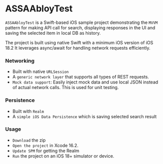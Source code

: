 # ASSAAbloyTest


`ASSAAbloyTest` is a Swift-based iOS sample project demonstrating the `MVVM` pattern for making API call for search, displaying responses in the UI and saving the selected item in local DB as history.

The project is built using native Swift with a minimum iOS version of iOS 18.2 It leverages async/await for handling network requests efficiently.


### Networking
* Built with native `URLSession` 
* A `generic network layer` that supports all types of REST requests.
* `Mock data support`: Easily inject mock data and use local JSON instead of actual network calls. This is used for unit testing.

### Persistence
* Built with `Realm` 
* A `simple iOS Data Persistence` which is saving selected search result

### Usage
* `Download` the zip 
* `Open the project` in Xcode 16.2.
* `Update SPM` for getting the Realm
* `Run` the project on an iOS 18+ simulator or device.
